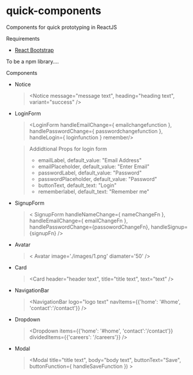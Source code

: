 # quick-components
Components for quick prototyping in ReactJS

Requirements
* [React Bootstrap](https://github.com/react-bootstrap/react-bootstrap)

To be a npm library....

Components
* Notice
  > <Notice message="message text", heading="heading text", variant="success" />

* LoginForm
  > <LoginForm handleEmailChange={ emailchangefunction }, handlePasswordChange={ passwordchangefunction }, handleLogin={ loginfunction } remember/>
  
    > Addidtional Props for login form
    > * emailLabel, default_value: "Email Address"
    > * emailPlaceholder, default_value: "Enter Email"
    > * passwordLabel, default_value: "Password"
    > * passwordPlaceholder, default_value: "Password"
    >* buttonText, default_text: "Login"
    >* rememberlabel, default_text: "Remember me"
 
* SignupForm
  > < SignupForm handleNameChange={ nameChangeFn }, handleEmailChange={ emailChangeFn }, handlePasswordChange={passowordChangeFn}, handleSignup={signupFn} /> 
  
* Avatar
  > < Avatar image='./images/1.png' diamater='50' /> 
* Card
  > <Card header="header text", title="title text", text="text" /> 

* NavigationBar
  > <NavigationBar logo="logo text" navItems={{'home': '#home', 'contact':'/contact'}} />
  
  
* Dropdown
  > <Dropdown items={{'home': '#home', 'contact':'/contact'}} dividedItems={{'careers': '/careers'}} />

* Modal
  > <Modal title="title text", body="body text", buttonText="Save", buttonFunction={ handleSaveFunction }) >
